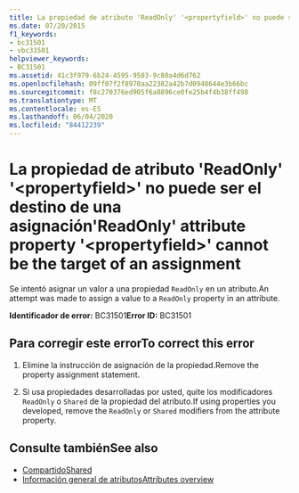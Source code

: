 ```yaml
---
title: La propiedad de atributo 'ReadOnly' '<propertyfield>' no puede ser el destino de una asignación
ms.date: 07/20/2015
f1_keywords:
- bc31501
- vbc31501
helpviewer_keywords:
- BC31501
ms.assetid: 41c3f979-6b24-4595-9503-9c80a4d6d762
ms.openlocfilehash: 09ff07f2f8970aa22382a42b7d0948644e3b66bc
ms.sourcegitcommit: f8c270376ed905f6a8896ce0fe25b4f4b38ff498
ms.translationtype: MT
ms.contentlocale: es-ES
ms.lasthandoff: 06/04/2020
ms.locfileid: "84412239"
---
```

# <a name="readonly-attribute-property-propertyfield-cannot-be-the-target-of-an-assignment"></a><span data-ttu-id="bf0fe-102">La propiedad de atributo 'ReadOnly' '\<propertyfield>' no puede ser el destino de una asignación</span><span class="sxs-lookup"><span data-stu-id="bf0fe-102">'ReadOnly' attribute property '\<propertyfield>' cannot be the target of an assignment</span></span>
<span data-ttu-id="bf0fe-103">Se intentó asignar un valor a una propiedad `ReadOnly` en un atributo.</span><span class="sxs-lookup"><span data-stu-id="bf0fe-103">An attempt was made to assign a value to a `ReadOnly` property in an attribute.</span></span>  
  
 <span data-ttu-id="bf0fe-104">**Identificador de error:** BC31501</span><span class="sxs-lookup"><span data-stu-id="bf0fe-104">**Error ID:** BC31501</span></span>  
  
## <a name="to-correct-this-error"></a><span data-ttu-id="bf0fe-105">Para corregir este error</span><span class="sxs-lookup"><span data-stu-id="bf0fe-105">To correct this error</span></span>  
  
1. <span data-ttu-id="bf0fe-106">Elimine la instrucción de asignación de la propiedad.</span><span class="sxs-lookup"><span data-stu-id="bf0fe-106">Remove the property assignment statement.</span></span>  
  
2. <span data-ttu-id="bf0fe-107">Si usa propiedades desarrolladas por usted, quite los modificadores `ReadOnly` o `Shared` de la propiedad del atributo.</span><span class="sxs-lookup"><span data-stu-id="bf0fe-107">If using properties you developed, remove the `ReadOnly` or `Shared` modifiers from the attribute property.</span></span>  
  
## <a name="see-also"></a><span data-ttu-id="bf0fe-108">Consulte también</span><span class="sxs-lookup"><span data-stu-id="bf0fe-108">See also</span></span>

- [<span data-ttu-id="bf0fe-109">Compartido</span><span class="sxs-lookup"><span data-stu-id="bf0fe-109">Shared</span></span>](../language-reference/modifiers/shared.md)
- [<span data-ttu-id="bf0fe-110">Información general de atributos</span><span class="sxs-lookup"><span data-stu-id="bf0fe-110">Attributes overview</span></span>](../programming-guide/concepts/attributes/index.md)
